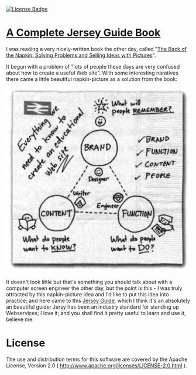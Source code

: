 [![License Badge](https://img.shields.io/badge/License-Apache%202.0-orange.svg?style=for-the-badge) ](https://www.apache.org/licenses/LICENSE-2.0)

# [A Complete Jersey Guide Book](https://qubitpi.github.io/jersey-guide/)

I was reading a very nicely-written book the other day, called
"[The Back of the Napkin: Solving Problems and Selling Ideas with Pictures](https://www.goodreads.com/book/show/2420301.The_Back_of_the_Napkin)".

It begun with a problem of "lots of people these days are very confused about how to create a useful Web site". With
some interesting naratives there came a little beautiful napkin-picture as a solution from the book:

![Napkin Picture](./napkin-picture.png)

It doesn't look little but that's something you should talk about with a computer screen engineer the other day, but the
point is this - I was truly attracted by this napkin-picture idea and I'd like to put this idea into practice; and here
came to this [Jersey Guide](https://qubitpi.github.io/jersey-guide/), which I think it's an absolutely an beautiful
guide; Jersy has been an industry standard for standing up Webservices; I love it; and you shall find it pretty useful
to learn and use it, believe me.

# License

The use and distribution terms for this software are covered by the Apache License, Version 2.0
( http://www.apache.org/licenses/LICENSE-2.0.html ).
